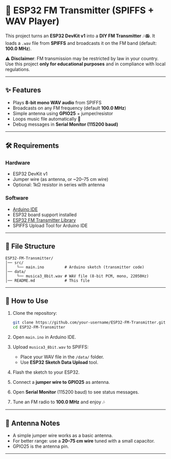 
# 📡 ESP32 FM Transmitter (SPIFFS + WAV Player)

This project turns an **ESP32 DevKit v1** into a **DIY FM Transmitter** 🎶📻.
It loads a `.wav` file from **SPIFFS** and broadcasts it on the FM band (default: **100.0 MHz**).

⚠️ **Disclaimer**: FM transmission may be restricted by law in your country. Use this project **only for educational purposes** and in compliance with local regulations.

---

## ✨ Features

* Plays **8-bit mono WAV audio** from SPIFFS
* Broadcasts on any FM frequency (default **100.0 MHz**)
* Simple antenna using **GPIO25** + jumper/resistor
* Loops music file automatically 🎵
* Debug messages in **Serial Monitor (115200 baud)**

---

## 🛠️ Requirements

### Hardware

* ESP32 DevKit v1
* Jumper wire (as antenna, or \~20–75 cm wire)
* Optional: 1kΩ resistor in series with antenna

### Software

* [Arduino IDE](https://www.arduino.cc/en/software)
* ESP32 board support installed
* [ESP32 FM Transmitter Library](https://github.com/karawin/ESP32-FM-Transmitter)
* SPIFFS Upload Tool for Arduino IDE

---

## 📂 File Structure

```
ESP32-FM-Transmitter/
│── src/
│    └── main.ino         # Arduino sketch (transmitter code)
│── data/
│    └── musica3_8bit.wav # WAV file (8-bit PCM, mono, 22050Hz)
│── README.md             # This file
```

---

## 🚀 How to Use

1. Clone the repository:

   ```bash
   git clone https://github.com/your-username/ESP32-FM-Transmitter.git
   cd ESP32-FM-Transmitter
   ```

2. Open `main.ino` in Arduino IDE.

3. Upload `musica3_8bit.wav` to SPIFFS:

   * Place your WAV file in the `/data/` folder.
   * Use **ESP32 Sketch Data Upload** tool.

4. Flash the sketch to your ESP32.

5. Connect a **jumper wire to GPIO25** as antenna.

6. Open **Serial Monitor** (115200 baud) to see status messages.

7. Tune an FM radio to **100.0 MHz** and enjoy 🎶

---

## 📡 Antenna Notes

* A simple jumper wire works as a basic antenna.
* For better range: use a **20–75 cm wire** tuned with a small capacitor.
* GPIO25 is the antenna pin.

---

